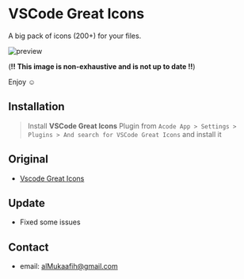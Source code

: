 # VSCode Great Icons

A big pack of icons (200+) for your files.

![preview](https://raw.githubusercontent.com/EmmanuelBeziat/vscode-great-icons/icons-test/icons.jpg)

(**!! This image is non-exhaustive and is not up to date !!**)

Enjoy ☺

## Installation

> Install **VSCode Great Icons** Plugin from `Acode App > Settings > Plugins > And search for VSCode Great Icons` and install it


## Original
- [Vscode Great Icons](https://github.com/EmmanuelBeziat/vscode-great-icons/tree/main)

## Update
- Fixed some issues

## Contact
- email: <alMukaafih@gmail.com>
